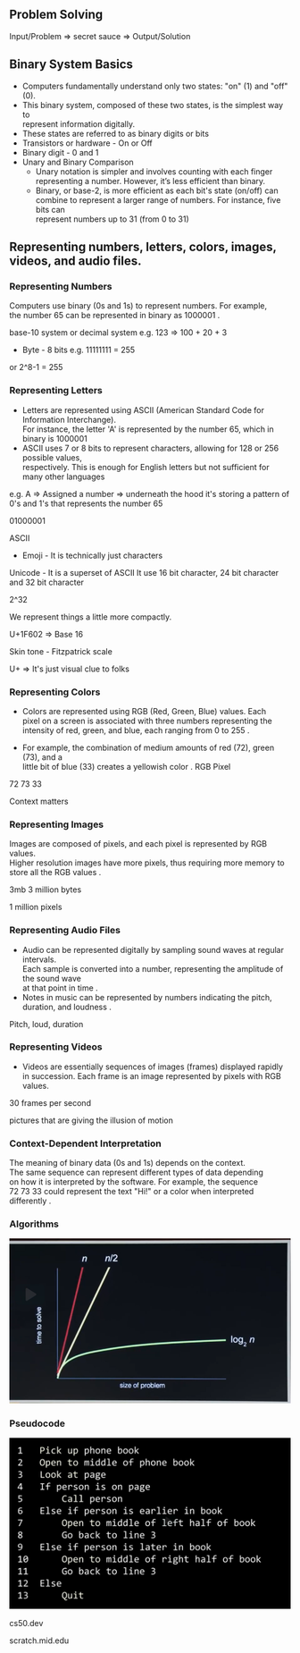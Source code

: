 ## Problem Solving
Input/Problem => secret sauce => Output/Solution


## Binary System Basics
* Computers fundamentally understand only two states: "on" (1) and "off" (0).
* This binary system, composed of these two states, is the simplest way to   
represent information digitally.
* These states are referred to as binary digits or bits
* Transistors or hardware - On or Off
* Binary digit - 0 and 1
* Unary and Binary Comparison
    * Unary notation is simpler and involves counting with each finger   
    representing a number. However, it’s less efficient than binary.
    * Binary, or base-2, is more efficient as each bit's state (on/off) can   
    combine to represent a larger range of numbers. For instance, five bits can   
    represent numbers up to 31 (from 0 to 31)

## Representing numbers, letters, colors, images, videos, and audio files.

### Representing Numbers
Computers use binary (0s and 1s) to represent numbers. For example,   
the number 65 can be represented in binary as 1000001 .

base-10 system or decimal system
e.g. 123 => 100 + 20 + 3

* Byte - 8 bits
e.g. 11111111 = 255

or 2^8-1 = 255

### Representing Letters
* Letters are represented using ASCII (American Standard Code for Information Interchange).   
For instance, the letter 'A' is represented by the number 65, which in binary is 1000001  
* ASCII uses 7 or 8 bits to represent characters, allowing for 128 or 256 possible values,   
respectively. This is enough for English letters but not sufficient for many other languages  

e.g. A => Assigned a number => underneath the hood it's storing a pattern of 0's and 1's that represents the number 65

01000001

ASCII

* Emoji - It is technically just characters

Unicode - It is a superset of ASCII
It use 16 bit character, 24 bit character and 32 bit character

2^32

We represent things a little more compactly.

U+1F602 => Base 16

Skin tone - Fitzpatrick scale

U+ => It's just visual clue to folks

### Representing Colors
* Colors are represented using RGB (Red, Green, Blue) values. Each   
pixel on a screen is associated with three numbers representing the   
intensity of red, green, and blue, each ranging from 0 to 255 .  

* For example, the combination of medium amounts of red (72), green (73), and a   
little bit of blue (33) creates a yellowish color .
RGB
Pixel

72 73 33

Context matters

### Representing Images
Images are composed of pixels, and each pixel is represented by RGB values.   
Higher resolution images have more pixels, thus requiring more memory to   
store all the RGB values .

3mb 3 million bytes

1 million pixels

### Representing Audio Files
* Audio can be represented digitally by sampling sound waves at regular intervals.   
Each sample is converted into a number, representing the amplitude of the sound wave   
at that point in time .
* Notes in music can be represented by numbers indicating the pitch, duration, and loudness .

Pitch, loud, duration

### Representing Videos

* Videos are essentially sequences of images (frames) displayed rapidly   
in succession. Each frame is an image represented by pixels with RGB values.  

30 frames per second

pictures that are giving the illusion of motion



### Context-Dependent Interpretation
The meaning of binary data (0s and 1s) depends on the context.   
The same sequence can represent different types of data depending   
on how it is interpreted by the software. For example, the sequence   
72 73 33 could represent the text "Hi!" or a color when interpreted   
differently .

### Algorithms

![findNumber](image.png)

### Pseudocode

![pseudocode](image-2.png)

cs50.dev

scratch.mid.edu